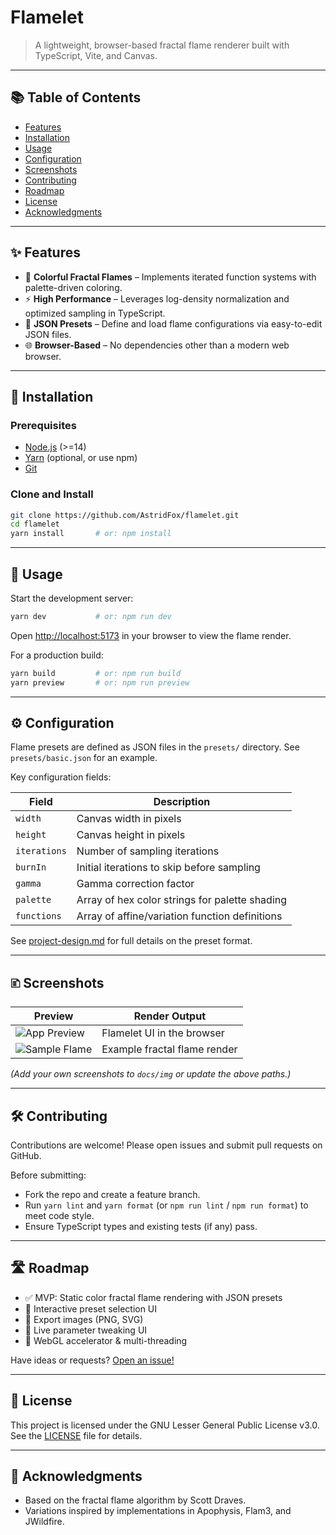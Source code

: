 # Flamelet

> A lightweight, browser-based fractal flame renderer built with TypeScript, Vite, and Canvas.

---


## 📚 Table of Contents

- [Features](#features)
- [Installation](#installation)
- [Usage](#usage)
- [Configuration](#configuration)
- [Screenshots](#screenshots)
- [Contributing](#contributing)
- [Roadmap](#roadmap)
- [License](#license)
- [Acknowledgments](#acknowledgments)

---

## ✨ Features

- 🌈 **Colorful Fractal Flames** – Implements iterated function systems with palette-driven coloring.
- ⚡ **High Performance** – Leverages log-density normalization and optimized sampling in TypeScript.
- 🔧 **JSON Presets** – Define and load flame configurations via easy-to-edit JSON files.
- 🌐 **Browser-Based** – No dependencies other than a modern web browser.

---

## 🔧 Installation

### Prerequisites

- [Node.js](https://nodejs.org/) (>=14)
- [Yarn](https://yarnpkg.com/) (optional, or use npm)
- [Git](https://git-scm.com/)

### Clone and Install

```bash
git clone https://github.com/AstridFox/flamelet.git
cd flamelet
yarn install       # or: npm install
```

---

## 🚀 Usage

Start the development server:

```bash
yarn dev           # or: npm run dev
```

Open <http://localhost:5173> in your browser to view the flame render.

For a production build:

```bash
yarn build         # or: npm run build
yarn preview       # or: npm run preview
```

---

## ⚙️ Configuration

Flame presets are defined as JSON files in the `presets/` directory. See `presets/basic.json` for an example.

Key configuration fields:

| Field        | Description                                    |
| ------------ | ---------------------------------------------- |
| `width`      | Canvas width in pixels                         |
| `height`     | Canvas height in pixels                        |
| `iterations` | Number of sampling iterations                  |
| `burnIn`     | Initial iterations to skip before sampling     |
| `gamma`      | Gamma correction factor                        |
| `palette`    | Array of hex color strings for palette shading |
| `functions`  | Array of affine/variation function definitions |

See [project-design.md](project-design.md) for full details on the preset format.

---

## 🗈️ Screenshots

| Preview                                    | Render Output                |
| ------------------------------------------ | ---------------------------- |
| ![App Preview](docs/img/app_preview.png)   | Flamelet UI in the browser   |
| ![Sample Flame](docs/img/sample_flame.png) | Example fractal flame render |

_(Add your own screenshots to `docs/img` or update the above paths.)_

---

## 🛠️ Contributing

Contributions are welcome! Please open issues and submit pull requests on GitHub.

Before submitting:

- Fork the repo and create a feature branch.
- Run `yarn lint` and `yarn format` (or `npm run lint` / `npm run format`) to meet code style.
- Ensure TypeScript types and existing tests (if any) pass.

---

## 🛣️ Roadmap

- ✅ MVP: Static color fractal flame rendering with JSON presets
- 🔲 Interactive preset selection UI
- 🔲 Export images (PNG, SVG)
- 🔲 Live parameter tweaking UI
- 🔲 WebGL accelerator & multi-threading

Have ideas or requests? [Open an issue!](https://github.com/AstridFox/flamelet/issues)

---

## 📜 License

This project is licensed under the GNU Lesser General Public License v3.0.
See the [LICENSE](LICENSE) file for details.

---

## 🙏 Acknowledgments

- Based on the fractal flame algorithm by Scott Draves.
- Variations inspired by implementations in Apophysis, Flam3, and JWildfire.
